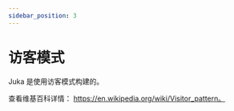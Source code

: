 ```yaml
---
sidebar_position: 3
---
```


# 访客模式

Juka 是使用访客模式构建的。

查看维基百科详情： https://en.wikipedia.org/wiki/Visitor_pattern。
